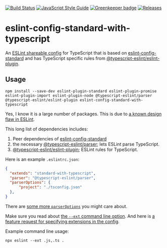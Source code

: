 [![Build Status](https://travis-ci.org/mightyiam/eslint-config-standard-with-typescript.svg?branch=master)](https://travis-ci.org/mightyiam/eslint-config-standard-with-typescript)
[![JavaScript Style Guide](https://img.shields.io/badge/code_style-standard-brightgreen.svg)](https://standardjs.com)
[![Greenkeeper badge](https://badges.greenkeeper.io/mightyiam/eslint-config-standard-with-typescript.svg)](https://greenkeeper.io/)
[![Releases](https://coderelease.io/badge/mightyiam/eslint-config-standard-with-typescript)](https://coderelease.io/github/repository/mightyiam/eslint-config-standard-with-typescript)

# eslint-config-standard-with-typescript

An [ESLint shareable config](https://eslint.org/docs/developer-guide/shareable-configs) for TypeScript that is based on [eslint-config-standard](https://github.com/standard/eslint-config-standard) and has TypeScript specific rules from [@typescript-eslint/eslint-plugin](https://www.npmjs.com/package/@typescript-eslint/eslint-plugin).

## Usage

```
npm install --save-dev eslint-plugin-standard eslint-plugin-promise eslint-plugin-import eslint-plugin-node @typescript-eslint/parser @typescript-eslint/eslint-plugin eslint-config-standard-with-typescript 
```

Yes, I know it is a large number of packages. This is due to [a known design flaw in ESLint](https://github.com/eslint/eslint/issues/10125).

This long list of dependencies includes:

1. Peer dependencies of [eslint-config-standard](https://github.com/standard/eslint-config-standard)
1. the necessary [@typescript-eslint/parser](https://www.npmjs.com/package/@typescript-eslint/parser); lets ESLint parse TypeScript.
1. [@typescript-eslint/eslint-plugin](https://www.npmjs.com/package/@typescript-eslint/eslint-plugin); ESLint rules for TypeScript.

Here is an example `.eslintrc.json`:

```json
{
  "extends": "standard-with-typescript",
  "parser": "@typescript-eslint/parser",
  "parserOptions": {
      "project": "./tsconfig.json"
  },
}
```

There are [some more `parserOptions`](https://github.com/typescript-eslint/typescript-eslint/blob/master/packages/parser/README.md#configuration) you might care about.

Make sure you read about [the `--ext` command line option](https://eslint.org/docs/user-guide/command-line-interface#--ext). And here is [a feature request for specifying extensions in the config](https://github.com/eslint/eslint/issues/10828).

Example command line usage:

```
npx eslint --ext .js,.ts .
```
